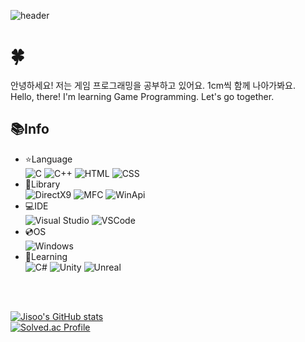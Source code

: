 ![header](https://capsule-render.vercel.app/api?type=slice&color=BBD0E9&height=300&section=header&text=Jisoo%20Yu&desc=Hello,%20World!&fontSize=90&rotate=19&animation=fadeIn&descAlign=80&fontAlign=70&fontAlignY=35&fontColor=383e45&stroke=f8fafc&strokeWidth=2)

# 🍀
안녕하세요! 저는 게임 프로그래밍을 공부하고 있어요. 1cm씩 함께 나아가봐요.  
Hello, there! I'm learning Game Programming. Let's go together. 

## 📚Info

- ⭐Language   
    ![C](https://img.shields.io/badge/C-A8B9CC?style=for-the-badge&logo=C&logoColor=white) ![C++](https://img.shields.io/badge/C++-00599C?style=for-the-badge&logo=C%2B%2B&logoColor=white) ![HTML](https://img.shields.io/badge/HTML-E34F26?style=for-the-badge&logo=C%2B%2B&logoColor=white) ![CSS](https://img.shields.io/badge/CSS-1572B6?style=for-the-badge&logo=CSS3&logoColor=white)  
- 📁Library  
    ![DirectX9](https://img.shields.io/badge/DirectX9-a18cd1?style=for-the-badge) ![MFC](https://img.shields.io/badge/MFC-ff867a?style=for-the-badge) ![WinApi](https://img.shields.io/badge/WinApi-cf556c?style=for-the-badge)  
- 💻IDE  
    ![Visual Studio](https://img.shields.io/badge/Visual%20Studio-5C2D91?style=for-the-badge&logo=VisualStudio&logoColor=white) ![VSCode](https://img.shields.io/badge/VSCode-007ACC?style=for-the-badge&logo=VisualStudioCode&logoColor=white)  
- 💿OS  
    ![Windows](https://img.shields.io/badge/Windows-0078D6?style=for-the-badge&logo=Windows&logoColor=white)  
- 🌱Learning  
    ![C#](https://img.shields.io/badge/C%23-239120?style=for-the-badge&logo=CSharp&logoColor=white) ![Unity](https://img.shields.io/badge/Unity-30cfd0?style=for-the-badge&logo=UnrealEngine&logoColor=white) ![Unreal](https://img.shields.io/badge/Unreal-330867?style=for-the-badge&logo=UnrealEngine&logoColor=white)   

<br>
<br>

[![Jisoo's GitHub stats](https://github-readme-stats.vercel.app/api?username=BlueKongCode0158&count_private=true&show_icons=true&theme=codeSTACKr#gh-light-mode-only)](https://github.com/BlueKongCode0158)  
[![Solved.ac Profile](http://mazassumnida.wtf/api/v2/generate_badge?boj=bluebean920)](https://solved.ac/bluebean920/)

<!--
**BlueKongCode0158/BlueKongCode0158** is a ✨ _special_ ✨ repository because its `README.md` (this file) appears on your GitHub profile.

Here are some ideas to get you started:

- 🔭 I’m currently working on ...
- 🌱 I’m currently learning ...
- 👯 I’m looking to collaborate on ...
- 🤔 I’m looking for help with ...
- 💬 Ask me about ...
- 📫 How to reach me: ...
- 😄 Pronouns: ...
- ⚡ Fun fact: ...
-->

